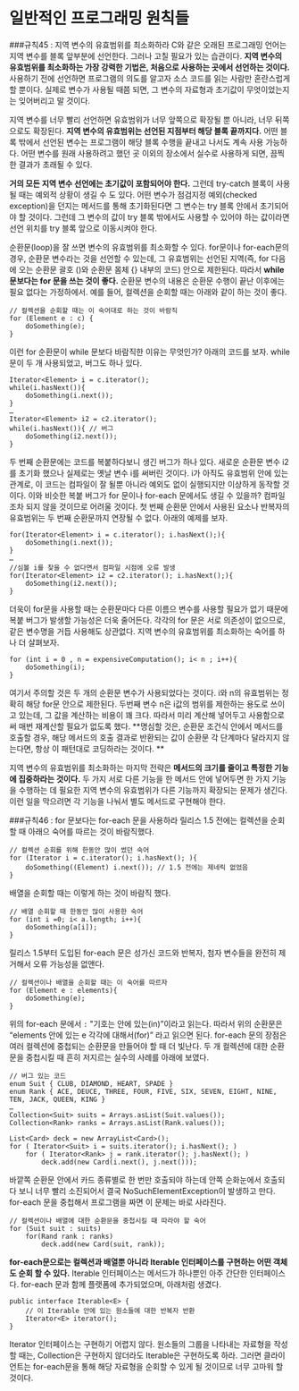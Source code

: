 # 일반적인 프로그래밍 원칙들
###규칙45 : 지역 변수의 유효범위를 최소화하라
C와 같은 오래된 프로그래밍 언어는 지역 변수를 블록 앞부분에 선언한다. 그러나 고칠 필요가 있는 습관이다. **지역 변수의 유효범위를 최소화하는 가장 강력한 기법은, 처음으로 사용하는 곳에서 선언하는 것이다.** 사용하기 전에 선언하면 프로그램의 의도를 알고자 소스 코드를 읽는 사람만 혼란스럽게 할 뿐이다. 실제로 변수가 사용될 때쯤 되면, 그 변수의 자료형과 초기값이 무엇이었는지는 잊어버리고 말 것이다. <br>

지역 변수를 너무 빨리 선언하면 유효범위가 너무 앞쪽으로 확장될 뿐 아니라, 너무 뒤쪽으로도 확장된다. **지역 변수의 유효범위는 선언된 지점부터 해당 블록 끝까지다.** 어떤 블록 밖에서 선언된 변수는 프로그램이 해당 블록 수행을 끝내고 나서도 계속 사용 가능하다. 어떤 변수를 원래 사용하려고 했던 곳 이외의 장소에서 실수로 사용하게 되면, 끔찍한 결과가 초래될 수 있다. <br>

**거의 모든 지역 변수 선언에는 초기값이 포함되어야 한다.** 그런데 try-catch 블록이 사용 될 때는 예외적 상황이 생길 수 도 있다. 어떤 변수가 점검지정 예외(checked exception)을 던지는 메서드를 통해 초기화된다면 그 변수는 try 블록 안에서 초기되어야 할 것이다. 그런데 그 변수의 값이 try 블록 밖에서도 사용할 수 있어야 하는 값이라면 선언 위치를 try 블록 앞으로 이동시켜야 한다. <br>

순환문(loop)을 잘 쓰면 변수의 유효범위를 최소화할 수 있다. for문이나 for-each문의 경우, 순환문 변수라는 것을 선언할 수 있는데, 그 유효범위는 선언된 지역(즉, for 다음에 오는 순환문 괄호 ()와 순환문 몸체 {} 내부의 코드) 안으로 제한된다. 따라서 **while 문보다는 for 문을 쓰는 것이 좋다.** 순환문 변수의 내용은 순환문 수행이 끝난 이후에는 필요 없다는 가정하에서. 예를 들어, 컬렉션을 순회할 때는 아래와 같이 하는 것이 좋다.
```
// 컬렉션을 순회할 때는 이 숙어대로 하는 것이 바람직
for (Element e : c) {
	doSomething(e);
}
```
이런 for 순환문이 while 문보다 바람직한 이유는 무엇인가? 아래의 코드를 보자. while 문이 두 개 사용되었고, 버그도 하나 있다. 
```
Iterator<Element> i = c.iterator();
while(i.hasNext()){
	doSomething(i.next());
}
…
Iterator<Element> i2 = c2.iterator();
while(i.hasNext()){ // 버그 
	doSomething(i2.next());
}
```
두 번째 순환문에는 코드를 복붙하다보니 생긴 버그가 하나 있다. 새로운 순환문 변수 i2를 초기화 했으나 실제로는 옛날 변수 i를 써버린 것이다. i가 아직도 유효범위 안에 있는 관계로, 이 코드는 컴파일이 잘 될뿐 아니라 예외도 없이 실행되지만 이상하게 동작할 것이다. 이와 비슷한 복붙 버그가 for 문이나 for-each 문에서도 생길 수 있을까? 컴파일조차 되지 않을 것이므로 어려울 것이다. 첫 번째 순환문 안에서 사용된 요소나 반복자의 유효범위는 두 번째 순환문까지 연장될 수 없다. 아래의 예제를 보자.
```
for(Iterator<Element> i = c.iterator(); i.hasNext();){
	doSomething(i.next());
}
…
//심볼 i를 찾을 수 없다면서 컴파일 시점에 오류 발생
for(Iterator<Element> i2 = c2.iterator(); i.hasNext();){
	doSomething(i2.next());
}
```
더욱이 for문을 사용할 때는 순환문마다 다른 이름으 변수를 사용할 필요가 없기 때문에 복붙 버그가 발생할 가능성은 더욱 줄어든다. 각각의 for 문은 서로 의존성이 없으므로, 같은 변수명을 거듭 사용해도 상관없다. 지역 변수의 유효범위를 최소화하는 숙어를 하나 더 살펴보자.
```
for (int i = 0 , n = expensiveComputation(); i< n ; i++){
	doSomething(i);
}
```
여기서 주의할 것은 두 개의 순환문 변수가 사용되었다는 것이다. i와 n의 유효범위는 정확히 해당 for문 안으로 제한된다. 두번째 변수 n은 i값의 범위를 제한하는 용도로 쓰이고 있는데, 그 값을 계산하는 비용이 꽤 크다. 따라서 미리 계산해 넣어두고 사용함으로써 매번 재계산할 필요가 없도록 했다. **명심할 것은, 순환문 조건식 안에서 메서드를 호출할 경우, 해당 메서드의 호출 결과로 반환되는 값이 순환문 각 단계마다 달라지지 않는다면, 항상 이 패턴대로 코딩하라는 것이다. **<br>

지역 변수의 유효범위를 최소화하는 마지막 전략은 **메서드의 크기를 줄이고 특정한 기능에 집중하라는 것이다.** 두 가지 서로 다른 기능을 한 메서드 안에 넣어두면 한 가지 기능을 수행하는 데 필요한 지역 변수의 유효범위가 다른 기능까지 확장되는 문제가 생긴다. 이런 일을 막으려면 각 기능을 나눠서 별도 메서드로 구현해야 한다. 

###규칙46 : for 문보다는 for-each 문을 사용하라
릴리스 1.5 전에는 컬렉션을 순회할 때 아래으 숙어를 따르는 것이 바람직했다.
```
// 컬렉션 순회를 위해 한동안 많이 썼던 숙어
for (Iterator i = c.iterator(); i.hasNext(); ){
	doSomething((Element) i.next()); // 1.5 전에는 제네릭 없었음
}
```
배열을 순회할 때는 이렇게 하는 것이 바람직 했다.
```
// 배열 순회할 때 한동안 많이 사용한 숙어
for (int i =0; i< a.length; i++){
	doSomething(a[i]);
}
```
릴리스 1.5부터 도입된 for-each 문은 성가신 코드와 반복자, 첨자 변수들을 완전히 제거해서 오류 가능성을 없앤다.
```
// 컬렉션이나 배열을 순회할 때는 이 숙어를 따르자
for (Element e : elements){
	doSomething(e);
}
```
위의 for-each 문에서 `:` "기호는 안에 있는(in)”이라고 읽는다. 따라서 위의 순환문은 “elements 안에 있는 e 각각에 대해서(for)” 라고 읽으면 된다. for-each 문의 장점은 여러 컬렉션에 중첩되는 순환문을 만들어야 할 때 더 빛난다. 두 개 컬렉션에 대한 순환문을 중첩시킬 때 흔히 저지르는 실수의 사례를 아래에 보였다.
```
// 버그 있는 코드
enum Suit { CLUB, DIAMOND, HEART, SPADE }
enum Rank { ACE, DEUCE, THREE, FOUR, FIVE, SIX, SEVEN, EIGHT, NINE, TEN, JACK, QUEEN, KING }
…
Collection<Suit> suits = Arrays.asList(Suit.values());
Collection<Rank> ranks = Arrays.asList(Rank.values());

List<Card> deck = new ArrayList<Card>();
for ( Iterator<Suit> i = suits.iterator(); i.hasNext(); )
	for ( Iterator<Rank> j = rank.iterator(); j.hasNext(); )
		deck.add(new Card(i.next(), j.next())); 
```
바깥쪽 순환문 안에서 카드 종류별로 한 번만 호출되야 하는데 안쪽 순화눈에서 호출되다 보니 너무 빨리 소진되어서 결국 NoSuchElementException이 발생하고 만다. for-each 문을 중첩해서 프로그램을 짜면 이 문제는 바로 사라진다. 
```
// 컬렉션이나 배열에 대한 순환문을 중첩시킬 때 따라야 할 숙어 
for (Suit suit : suits)
	for(Rand rank : ranks)
		deck.add(new Card(suit, rank));
```
**for-each문으로는 컬렉션과 배열뿐 아니라 Iterable 인터페이스를 구현하는 어떤 객체도 순회 할 수 있다.** Iterable 인터페이스는 메서드가 하나뿐인 아주 간단한 인터페이스다. for-each 문과 함께 플랫폼에 추가되었으며, 아래처럼 생겼다.
```
public interface Iterable<E> {
	// 이 Iterable 안에 있는 원소들에 대한 반복자 반환
	Iterator<E> iterator();
}
```
Iterator 인터페이스는 구현하기 어렵지 않다. 원소들의 그룹을 나타내는 자료형을 작성할 때는, Collection은 구현하지 않더라도 Iterable은 구현하도록 하라. 그러면 클라이언트는 for-each문을 통해 해당 자료형을 순회할 수 있게 될 것이므로 너무 고마워 할 것이다. <br>